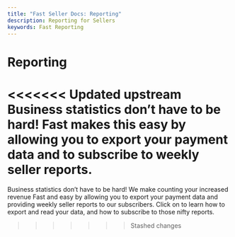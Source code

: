 ```yaml
---
title: "Fast Seller Docs: Reporting"
description: Reporting for Sellers
keywords: Fast Reporting
---
```


# Reporting

<<<<<<< Updated upstream
Business statistics don’t have to be hard! Fast makes this easy by allowing you to export your payment data and to subscribe to weekly seller reports.
=======
Business statistics don’t have to be hard! We make counting your increased revenue Fast and easy by allowing you to export your payment data and providing weekly seller reports to our subscribers. Click on to learn how to export and read your data, and how to subscribe to those nifty reports.
>>>>>>> Stashed changes
